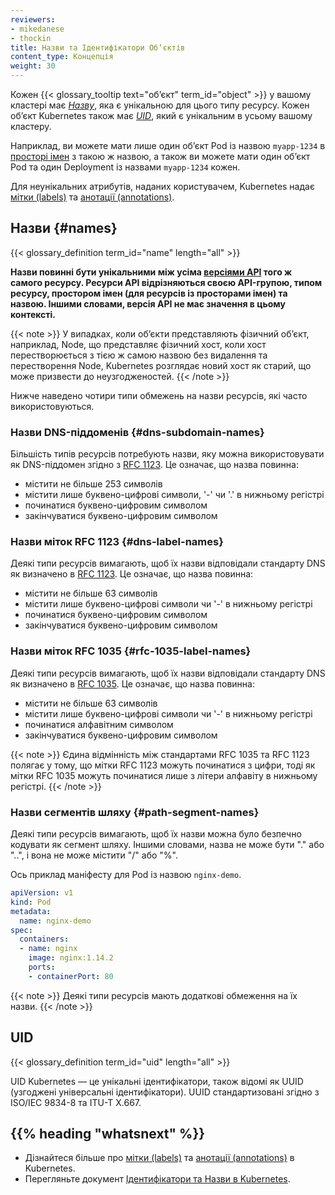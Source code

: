 ```yaml
---
reviewers:
- mikedanese
- thockin
title: Назви та Ідентифікатори Обʼєктів
content_type: Концепція
weight: 30
---
```


<!-- overview -->

Кожен {{< glossary_tooltip text="обʼєкт" term_id="object" >}} у вашому кластері має [_Назву_](#names), яка є унікальною для цього типу ресурсу. Кожен обʼєкт Kubernetes також має [_UID_](#uids), який є унікальним в усьому вашому кластеру.

Наприклад, ви можете мати лише один обʼєкт Pod із назвою `myapp-1234` в [просторі імен](/docs/concepts/overview/working-with-objects/namespaces/) з такою ж назвою, а також ви можете мати один обʼєкт Pod та один Deployment із назвами `myapp-1234` кожен.

Для неунікальних атрибутів, наданих користувачем, Kubernetes надає [мітки (labels)](/docs/concepts/overview/working-with-objects/labels/) та [анотації (annotations)](/docs/concepts/overview/working-with-objects/annotations/).

<!-- body -->

## Назви {#names}

{{< glossary_definition term_id="name" length="all" >}}

**Назви повинні бути унікальними між усіма [версіями API](/docs/concepts/overview/kubernetes-api/#api-groups-and-versioning) того ж самого ресурсу. Ресурси API відрізняються своєю API-групою, типом ресурсу, простором імен (для ресурсів із просторами імен) та назвою. Іншими словами, версія API не має значення в цьому контексті.**

{{< note >}}
У випадках, коли обʼєкти представляють фізичний обʼєкт, наприклад, Node, що представляє фізичний хост, коли хост перестворюється з тією ж самою назвою без видалення та перестворення Node, Kubernetes розглядає новий хост як старий, що може призвести до неузгодженостей.
{{< /note >}}

Нижче наведено чотири типи обмежень на назви ресурсів, які часто використовуються.

### Назви DNS-піддоменів {#dns-subdomain-names}

Більшість типів ресурсів потребують назви, яку можна використовувати як DNS-піддомен згідно з [RFC 1123](https://tools.ietf.org/html/rfc1123). Це означає, що назва повинна:

- містити не більше 253 символів
- містити лише буквено-цифрові символи, '-' чи '.' в нижньому регістрі
- починатися буквено-цифровим символом
- закінчуватися буквено-цифровим символом

### Назви міток RFC 1123 {#dns-label-names}

Деякі типи ресурсів вимагають, щоб їх назви відповідали стандарту DNS як визначено в [RFC 1123](https://tools.ietf.org/html/rfc1123). Це означає, що назва повинна:

- містити не більше 63 символів
- містити лише буквено-цифрові символи чи '-' в нижньому регістрі
- починатися буквено-цифровим символом
- закінчуватися буквено-цифровим символом

### Назви міток RFC 1035 {#rfc-1035-label-names}

Деякі типи ресурсів вимагають, щоб їх назви відповідали стандарту DNS як визначено в [RFC 1035](https://tools.ietf.org/html/rfc1035). Це означає, що назва повинна:

- містити не більше 63 символів
- містити лише буквено-цифрові символи чи '-' в нижньому регістрі
- починатися алфавітним символом
- закінчуватися буквено-цифровим символом

{{< note >}}
Єдина відмінність між стандартами RFC 1035 та RFC 1123 полягає у тому, що мітки RFC 1123 можуть починатися з цифри, тоді як мітки RFC 1035 можуть починатися
лише з літери алфавіту в нижньому регістрі.
{{< /note >}}

### Назви сегментів шляху {#path-segment-names}

Деякі типи ресурсів вимагають, щоб їх назви можна було безпечно кодувати як сегмент шляху. Іншими словами, назва не може бути "." або "..", і вона не може
містити "/" або "%".

Ось приклад маніфесту для Pod із назвою `nginx-demo`.

```yaml
apiVersion: v1
kind: Pod
metadata:
  name: nginx-demo
spec:
  containers:
  - name: nginx
    image: nginx:1.14.2
    ports:
    - containerPort: 80
```

{{< note >}}
Деякі типи ресурсів мають додаткові обмеження на їх назви.
{{< /note >}}

## UID

{{< glossary_definition term_id="uid" length="all" >}}

UID Kubernetes — це унікальні ідентифікатори, також відомі як UUID (узгоджені універсальні ідентифікатори). UUID стандартизовані згідно з ISO/IEC 9834-8 та ITU-T X.667.

## {{% heading "whatsnext" %}}

- Дізнайтеся більше про [мітки (labels)](/docs/concepts/overview/working-with-objects/labels/) та [анотації (annotations)](/docs/concepts/overview/working-with-objects/annotations/) в Kubernetes.
- Перегляньте документ [Ідентифікатори та Назви в Kubernetes](https://git.k8s.io/design-proposals-archive/architecture/identifiers.md).
